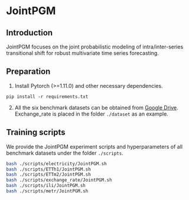 # JointPGM

## Introduction

JointPGM focuses on the joint probabilistic modeling of intra/inter-series transitional shift for robust multivariate time series forecasting. 

## Preparation

1. Install Pytorch (>=1.11.0) and other necessary dependencies.
```
pip install -r requirements.txt
```
2. All the six benchmark datasets can be obtained from [Google Drive](https://drive.google.com/file/d/1IJj9SYLyUc1qhjY6ns2VxmoivpcB3twe/view?usp=sharing). Exchange_rate is placed in the folder `./dataset` as an example. 

## Training scripts

We provide the JointPGM experiment scripts and hyperparameters of all benchmark datasets under the folder `./scripts`.

```bash
bash ./scripts/electricity/JointPGM.sh
bash ./scripts/ETTh1/JointPGM.sh
bash ./scripts/ETTm2/JointPGM.sh
bash ./scripts/exchange_rate/JointPGM.sh
bash ./scripts/ili/JointPGM.sh
bash ./scripts/metr/JointPGM.sh
```
